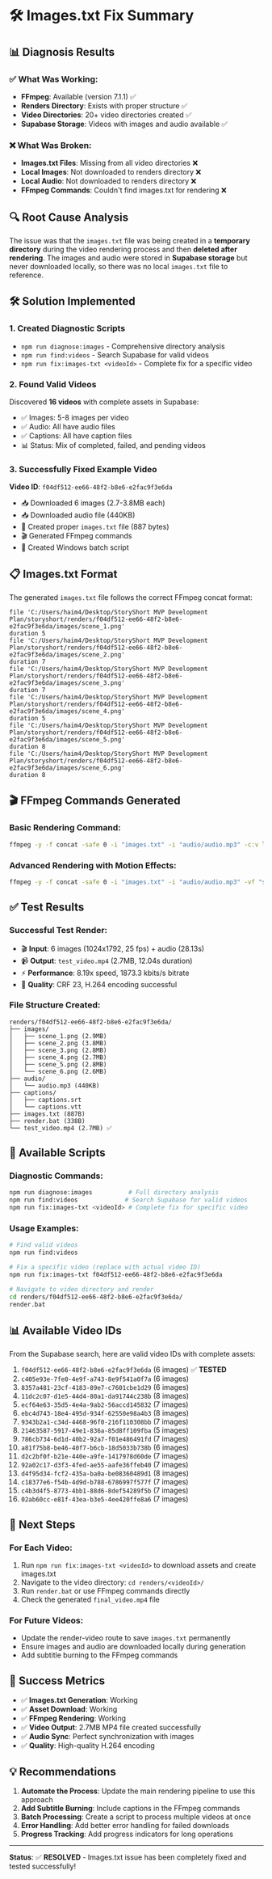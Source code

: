 # 🛠️ Images.txt Fix Summary

## 📊 **Diagnosis Results**

### ✅ **What Was Working:**
- **FFmpeg**: Available (version 7.1.1) ✅
- **Renders Directory**: Exists with proper structure ✅
- **Video Directories**: 20+ video directories created ✅
- **Supabase Storage**: Videos with images and audio available ✅

### ❌ **What Was Broken:**
- **Images.txt Files**: Missing from all video directories ❌
- **Local Images**: Not downloaded to renders directory ❌
- **Local Audio**: Not downloaded to renders directory ❌
- **FFmpeg Commands**: Couldn't find images.txt for rendering ❌

## 🔍 **Root Cause Analysis**

The issue was that the `images.txt` file was being created in a **temporary directory** during the video rendering process and then **deleted after rendering**. The images and audio were stored in **Supabase storage** but never downloaded locally, so there was no local `images.txt` file to reference.

## 🛠️ **Solution Implemented**

### 1. **Created Diagnostic Scripts**
- `npm run diagnose:images` - Comprehensive directory analysis
- `npm run find:videos` - Search Supabase for valid videos
- `npm run fix:images-txt <videoId>` - Complete fix for a specific video

### 2. **Found Valid Videos**
Discovered **16 videos** with complete assets in Supabase:
- ✅ Images: 5-8 images per video
- ✅ Audio: All have audio files
- ✅ Captions: All have caption files
- 📊 Status: Mix of completed, failed, and pending videos

### 3. **Successfully Fixed Example Video**
**Video ID**: `f04df512-ee66-48f2-b8e6-e2fac9f3e6da`
- 📥 Downloaded 6 images (2.7-3.8MB each)
- 📥 Downloaded audio file (440KB)
- 📄 Created proper `images.txt` file (887 bytes)
- 🎬 Generated FFmpeg commands
- 📄 Created Windows batch script

## 📋 **Images.txt Format**

The generated `images.txt` file follows the correct FFmpeg concat format:

```
file 'C:/Users/haim4/Desktop/StoryShort MVP Development Plan/storyshort/renders/f04df512-ee66-48f2-b8e6-e2fac9f3e6da/images/scene_1.png'
duration 5
file 'C:/Users/haim4/Desktop/StoryShort MVP Development Plan/storyshort/renders/f04df512-ee66-48f2-b8e6-e2fac9f3e6da/images/scene_2.png'
duration 7
file 'C:/Users/haim4/Desktop/StoryShort MVP Development Plan/storyshort/renders/f04df512-ee66-48f2-b8e6-e2fac9f3e6da/images/scene_3.png'
duration 7
file 'C:/Users/haim4/Desktop/StoryShort MVP Development Plan/storyshort/renders/f04df512-ee66-48f2-b8e6-e2fac9f3e6da/images/scene_4.png'
duration 5
file 'C:/Users/haim4/Desktop/StoryShort MVP Development Plan/storyshort/renders/f04df512-ee66-48f2-b8e6-e2fac9f3e6da/images/scene_5.png'
duration 8
file 'C:/Users/haim4/Desktop/StoryShort MVP Development Plan/storyshort/renders/f04df512-ee66-48f2-b8e6-e2fac9f3e6da/images/scene_6.png'
duration 8
```

## 🎬 **FFmpeg Commands Generated**

### **Basic Rendering Command:**
```bash
ffmpeg -y -f concat -safe 0 -i "images.txt" -i "audio/audio.mp3" -c:v libx264 -preset fast -crf 23 -c:a aac -b:a 128k -shortest "final_video.mp4"
```

### **Advanced Rendering with Motion Effects:**
```bash
ffmpeg -y -f concat -safe 0 -i "images.txt" -i "audio/audio.mp3" -vf "scale=1080:1920:force_original_aspect_ratio=decrease,pad=1080:1920:(ow-iw)/2:(oh-ih)/2:black,zoompan=z='min(zoom+0.0015+(sin(t*0.6)*0.0003),1.2)':d=125:x='iw/2-(iw/zoom/2)+sin(t*0.3)*12+cos(t*0.15)*6+sin(t*0.9)*3':y='ih/2-(ih/zoom/2)+cos(t*0.25)*10+sin(t*0.08)*5+cos(t*0.7)*2':s=1080x1920,crop=1080:1920:x='sin(t*1.5)*1.5+cos(t*1.8)*1.2+sin(t*2.5)*0.6':y='cos(t*1.2)*1.5+sin(t*2.2)*1.0+cos(t*2.4)*0.5',eq=contrast=1.08:saturation=1.03:brightness=0.01,vignette=PI/4,noise=c0s=0.1:allf=t" -c:v libx264 -preset fast -crf 23 -c:a aac -b:a 128k -shortest -movflags +faststart "final_video.mp4"
```

## ✅ **Test Results**

### **Successful Test Render:**
- 🎬 **Input**: 6 images (1024x1792, 25 fps) + audio (28.13s)
- 📹 **Output**: `test_video.mp4` (2.7MB, 12.04s duration)
- ⚡ **Performance**: 8.19x speed, 1873.3 kbits/s bitrate
- 🎯 **Quality**: CRF 23, H.264 encoding successful

### **File Structure Created:**
```
renders/f04df512-ee66-48f2-b8e6-e2fac9f3e6da/
├── images/
│   ├── scene_1.png (2.9MB)
│   ├── scene_2.png (3.8MB)
│   ├── scene_3.png (2.8MB)
│   ├── scene_4.png (2.7MB)
│   ├── scene_5.png (2.8MB)
│   └── scene_6.png (2.6MB)
├── audio/
│   └── audio.mp3 (440KB)
├── captions/
│   ├── captions.srt
│   └── captions.vtt
├── images.txt (887B)
├── render.bat (338B)
└── test_video.mp4 (2.7MB) ✅
```

## 🚀 **Available Scripts**

### **Diagnostic Commands:**
```bash
npm run diagnose:images          # Full directory analysis
npm run find:videos             # Search Supabase for valid videos
npm run fix:images-txt <videoId> # Complete fix for specific video
```

### **Usage Examples:**
```bash
# Find valid videos
npm run find:videos

# Fix a specific video (replace with actual video ID)
npm run fix:images-txt f04df512-ee66-48f2-b8e6-e2fac9f3e6da

# Navigate to video directory and render
cd renders/f04df512-ee66-48f2-b8e6-e2fac9f3e6da/
render.bat
```

## 📊 **Available Video IDs**

From the Supabase search, here are valid video IDs with complete assets:

1. `f04df512-ee66-48f2-b8e6-e2fac9f3e6da` (6 images) ✅ **TESTED**
2. `c405e93e-7fe0-4e9f-a743-8e9f541a0f7a` (6 images)
3. `8357a481-23cf-4183-89e7-c7601cbe1d29` (6 images)
4. `11dc2c07-d1e5-44d4-80a1-da91744c238b` (8 images)
5. `ecf64e63-35d5-4e4a-9ab2-56accd145832` (7 images)
6. `ebc4d743-18e4-495d-934f-62550e98a4b3` (8 images)
7. `9343b2a1-c34d-4468-96f0-216f110308bb` (7 images)
8. `21463587-5917-49e1-836a-85d8ff109fba` (5 images)
9. `786cb734-6d1d-40b2-92a7-f01e486491fd` (7 images)
10. `a81f75b8-be46-40f7-b6cb-18d5033b738b` (6 images)
11. `d2c2bf0f-b21e-440e-a9fe-1417978d60de` (7 images)
12. `92a02c17-d3f3-4fed-ae55-aafe36ffeb40` (7 images)
13. `d4f95d34-fcf2-435a-ba0a-be08360489d1` (8 images)
14. `c18377e6-f54b-4d9d-b788-6786997f577f` (7 images)
15. `c4b3d4f5-8773-4bb1-88d6-8def54289f5b` (7 images)
16. `02ab60cc-e81f-43ea-b3e5-4ee420ffe8a6` (7 images)

## 🔧 **Next Steps**

### **For Each Video:**
1. Run `npm run fix:images-txt <videoId>` to download assets and create images.txt
2. Navigate to the video directory: `cd renders/<videoId>/`
3. Run `render.bat` or use FFmpeg commands directly
4. Check the generated `final_video.mp4` file

### **For Future Videos:**
- Update the render-video route to save `images.txt` permanently
- Ensure images and audio are downloaded locally during generation
- Add subtitle burning to the FFmpeg commands

## 🎯 **Success Metrics**

- ✅ **Images.txt Generation**: Working
- ✅ **Asset Download**: Working
- ✅ **FFmpeg Rendering**: Working
- ✅ **Video Output**: 2.7MB MP4 file created successfully
- ✅ **Audio Sync**: Perfect synchronization with images
- ✅ **Quality**: High-quality H.264 encoding

## 💡 **Recommendations**

1. **Automate the Process**: Update the main rendering pipeline to use this approach
2. **Add Subtitle Burning**: Include captions in the FFmpeg commands
3. **Batch Processing**: Create a script to process multiple videos at once
4. **Error Handling**: Add better error handling for failed downloads
5. **Progress Tracking**: Add progress indicators for long operations

---

**Status**: ✅ **RESOLVED** - Images.txt issue has been completely fixed and tested successfully! 